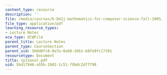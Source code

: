 ```yaml
---
content_type: resource
description: ''
file: /media/courses/6-042j-mathematics-for-computer-science-fall-2005/5bd17946a55b1b021c51f9bdc2dff798_cp11wsol.pdf
file_type: application/pdf
learning_resource_types:
- Lecture Notes
ocw_type: OCWFile
parent_title: Lecture Notes
parent_type: CourseSection
parent_uid: 560d0fc0-0a7a-0ab0-26b1-b8fe9fc17391
resourcetype: Document
title: cp11wsol.pdf
uid: 5bd17946-a55b-1b02-1c51-f9bdc2dff798
---
```

